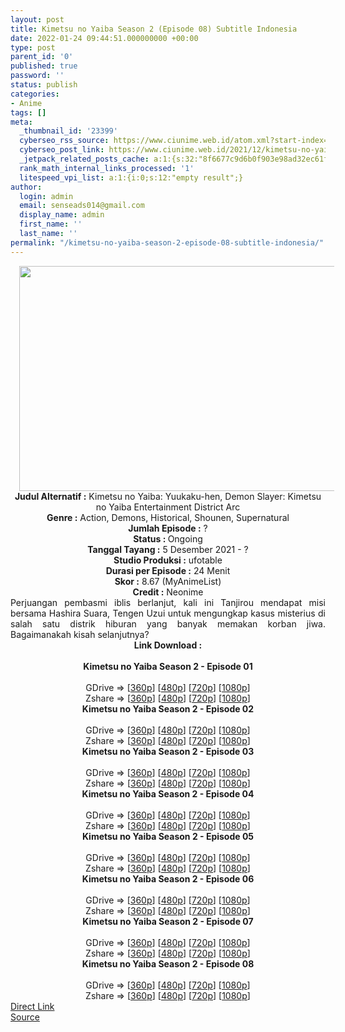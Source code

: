 ```yaml
---
layout: post
title: Kimetsu no Yaiba Season 2 (Episode 08) Subtitle Indonesia
date: 2022-01-24 09:44:51.000000000 +00:00
type: post
parent_id: '0'
published: true
password: ''
status: publish
categories:
- Anime
tags: []
meta:
  _thumbnail_id: '23399'
  cyberseo_rss_source: https://www.ciunime.web.id/atom.xml?start-index=1
  cyberseo_post_link: https://www.ciunime.web.id/2021/12/kimetsu-no-yaiba-season-2-subtitle.html
  _jetpack_related_posts_cache: a:1:{s:32:"8f6677c9d6b0f903e98ad32ec61f8deb";a:2:{s:7:"expires";i:1653300503;s:7:"payload";a:3:{i:0;a:1:{s:2:"id";i:24307;}i:1;a:1:{s:2:"id";i:23498;}i:2;a:1:{s:2:"id";i:24456;}}}}
  rank_math_internal_links_processed: '1'
  litespeed_vpi_list: a:1:{i:0;s:12:"empty result";}
author:
  login: admin
  email: senseads014@gmail.com
  display_name: admin
  first_name: ''
  last_name: ''
permalink: "/kimetsu-no-yaiba-season-2-episode-08-subtitle-indonesia/"
---
```

<div class="separator" style="clear: both; text-align: center;"><a href="https://blogger.googleusercontent.com/img/a/AVvXsEiQP8lB4s1mcgrPwkn5tc3YrnPATzhbd0T8Y-VrtmCsuZxtZmuYhSObZsOiZBxxORp-8K_HNdcJUNMZ8Fic0epG8d-l8xtbqjngsG_5UKcXP0PL7UttHQHgym3dGmSZF0hTP7Wju0LZfF-IAeAgspuw2ze0VAOQTCGIoGUWpDiCSMkqYKHA7s1vGNU7=s1280" style="margin-left: 1em; margin-right: 1em;"><img border="0" data-original-height="720" data-original-width="1280" height="360" src="{{ site.baseurl }}/assets/2022/01/AVvXsEiQP8lB4s1mcgrPwkn5tc3YrnPATzhbd0T8Y-VrtmCsuZxtZmuYhSObZsOiZBxxORp-8K_HNdcJUNMZ8Fic0epG8d-l8xtbqjngsG_5UKcXP0PL7UttHQHgym3dGmSZF0hTP7Wju0LZfF-IAeAgspuw2ze0VAOQTCGIoGUWpDiCSMkqYKHA7s1vGNU7=w640-h360" width="640" /></a></div>
<div class="separator" style="clear: both; text-align: center;"></div>
<div style="text-align: center;"><b>Judul</b><b><b> Alternatif</b> :</b> Kimetsu no Yaiba: Yuukaku-hen,&nbsp;Demon Slayer: Kimetsu no Yaiba Entertainment District Arc</div>
<div style="text-align: center;"><b><b>Genre :</b></b> Action, Demons, Historical, Shounen, Supernatural</div>
<div style="text-align: center;"><b>Jumlah Episode :</b> ?<br /><b>Status :&nbsp;</b>Ongoing<br /><b>Tanggal Tayang :</b> 5 Desember 2021 - ?<br /><b>Studio Produksi :</b>&nbsp;ufotable<br /><b>Durasi per Episode :</b> 24 Menit</div>
<div style="text-align: center;"><b>Skor :</b> 8.67 (MyAnimeList)</div>
<div style="text-align: center;"><b>Credit :</b>&nbsp;Neonime</div>
<div style="text-align: center;"></div>
<div style="text-align: justify;">Perjuangan pembasmi iblis berlanjut, kali ini Tanjirou mendapat misi bersama Hashira Suara, Tengen Uzui untuk mengungkap kasus misterius di salah satu distrik hiburan yang banyak memakan korban jiwa. Bagaimanakah kisah selanjutnya?</div>
<div style="text-align: justify;"></div>
<div style="text-align: justify;"></div>
<div style="text-align: center;">
<div style="text-align: center;">
<div style="text-align: left;">
<div style="text-align: center;"><b>Link Download :</b></div>
<div style="text-align: center;"><b><br /></b></div>
<div style="text-align: center;"><span style="text-align: left;"><b>Kimetsu no Yaiba Season 2&nbsp;</b></span><b>- Episode 01</b></div>
<div style="text-align: center;"><b><br /></b></div>
<div style="text-align: center;">GDrive =&gt; [<a href="http://www.solidfiles.com/v/De8WKM2gjNB7R" target="_blank" rel="noopener">360p</a>] [<a href="https://acefile.co/f/61762068/neonime_kny-s2-1-480p-zip" target="_blank" rel="noopener">480p</a>] [<a href="https://acefile.co/f/61764269/neonime_kny-s2-1-720p-zip" target="_blank" rel="noopener">720p</a>] [<a href="https://acefile.co/f/61763414/neonime_kny-s2-1-1080p-zip" target="_blank" rel="noopener">1080p</a>]</div>
<div style="text-align: center;">Zshare =&gt; [<a href="https://www32.zippyshare.com/v/f55ZIw3V/file.html" target="_blank" rel="noopener">360p</a>] [<a href="https://www85.zippyshare.com/v/LMRyQOaA/file.html" target="_blank" rel="noopener">480p</a>] [<a href="https://www97.zippyshare.com/v/7ni4V6ZG/file.html" target="_blank" rel="noopener">720p</a>] [<a href="https://www96.zippyshare.com/v/CSkehv77/file.html" target="_blank" rel="noopener">1080p</a>]</div>
<div style="text-align: center;"></div>
<div style="text-align: center;">
<div><span style="text-align: left;"><b>Kimetsu no Yaiba Season 2&nbsp;</b></span><b>- Episode 02</b></div>
<div><b><br /></b></div>
<div>GDrive =&gt; [<a href="https://acefile.co/f/62339305/kny-s2-2-360p-samehadaku-care-mp4" target="_blank" rel="noopener">360p</a>] [<a href="https://acefile.co/f/62340251/neonime_kny-s2-2-480p-zip" target="_blank" rel="noopener">480p</a>] [<a href="https://acefile.co/f/62340518/neonime_kny-s2-2-720p-zip" target="_blank" rel="noopener">720p</a>] [<a href="https://acefile.co/f/62340849/neonime_kny-s2-2-1080p-zip" target="_blank" rel="noopener">1080p</a>]</div>
<div>Zshare =&gt; [<a href="https://www94.zippyshare.com/v/qXurhTH4/file.html" target="_blank" rel="noopener">360p</a>] [<a href="https://www36.zippyshare.com/v/Y1wZytCf/file.html" target="_blank" rel="noopener">480p</a>] [<a href="https://www82.zippyshare.com/v/Kda8LmsI/file.html" target="_blank" rel="noopener">720p</a>] [<a href="https://www70.zippyshare.com/v/nocqnCZQ/file.html" target="_blank" rel="noopener">1080p</a>]</div>
<div></div>
<div>
<div><span style="text-align: left;"><b>Kimetsu no Yaiba Season 2&nbsp;</b></span><b>- Episode 03</b></div>
<div><b><br /></b></div>
<div>GDrive =&gt; [<a href="http://www.solidfiles.com/v/xVYqdmeQ5VQxG" target="_blank" rel="noopener">360p</a>] [<a href="https://acefile.co/f/62939462/neonime_knys2_03-480p-zip" target="_blank" rel="noopener">480p</a>] [<a href="https://acefile.co/f/62939936/neonime_knys2_03-720p-zip" target="_blank" rel="noopener">720p</a>] [<a href="https://acefile.co/f/62941674/neonime_knys2_03-1080p-zip" target="_blank" rel="noopener">1080p</a>]</div>
<div>Zshare =&gt; [<a href="https://www26.zippyshare.com/v/RvgXtglk/file.html" target="_blank" rel="noopener">360p</a>] [<a href="https://www76.zippyshare.com/v/f3PpIbkU/file.html" target="_blank" rel="noopener">480p</a>] [<a href="https://www63.zippyshare.com/v/VztZi9Ji/file.html" target="_blank" rel="noopener">720p</a>] [<a href="https://www98.zippyshare.com/v/cGy16Htu/file.html" target="_blank" rel="noopener">1080p</a>]</div>
</div>
<div></div>
<div>
<div><span style="text-align: left;"><b>Kimetsu no Yaiba Season 2&nbsp;</b></span><b>- Episode 04</b></div>
<div><b><br /></b></div>
<div>GDrive =&gt; [<a href="https://acefile.co/f/63615595/oploverz-fan-knys2-04-mp4-360p-mp4" target="_blank" rel="noopener">360p</a>] [<a href="https://acefile.co/f/63616987/neonime_knys2_04-480p-zip" target="_blank" rel="noopener">480p</a>] [<a href="https://acefile.co/f/63617235/neonime_knys2_04-720p-zip" target="_blank" rel="noopener">720p</a>] [<a href="https://acefile.co/f/63618134/neonime_knys2_04-1080p-zip" target="_blank" rel="noopener">1080p</a>]</div>
<div>Zshare =&gt; [<a href="https://www105.zippyshare.com/v/oICt1KSz/file.html" target="_blank" rel="noopener">360p</a>] [<a href="https://www80.zippyshare.com/v/PUpMZDfQ/file.html" target="_blank" rel="noopener">480p</a>] [<a href="https://www38.zippyshare.com/v/qB9sv7Ea/file.html" target="_blank" rel="noopener">720p</a>] [<a href="https://www116.zippyshare.com/v/Gt6PkIsV/file.html" target="_blank" rel="noopener">1080p</a>]</div>
</div>
<div></div>
<div>
<div><span style="text-align: left;"><b>Kimetsu no Yaiba Season 2&nbsp;</b></span><b>- Episode 05</b></div>
<div><b><br /></b></div>
<div>GDrive =&gt; [<a href="https://acefile.co/f/64252743/kny-s2-5-360p-samehadaku-care-mp4" target="_blank" rel="noopener">360p</a>] [<a href="https://acefile.co/f/64253426/neonime_kny-s2-5-480p-zip" target="_blank" rel="noopener">480p</a>] [<a href="https://acefile.co/f/64253674/neonime_kny-s2-5-720p-zip" target="_blank" rel="noopener">720p</a>] [<a href="https://acefile.co/f/64348367/neonime_kny-s2-5-1080p-zip" target="_blank" rel="noopener">1080p</a>]</div>
<div>Zshare =&gt; [<a href="https://www66.zippyshare.com/v/RBqxcutT/file.html" target="_blank" rel="noopener">360p</a>] [<a href="https://www37.zippyshare.com/v/0CKQLNLg/file.html" target="_blank" rel="noopener">480p</a>] [<a href="https://www22.zippyshare.com/v/ukTisx8d/file.html" target="_blank" rel="noopener">720p</a>] [<a href="https://www112.zippyshare.com/v/OiIIkHwY/file.html" target="_blank" rel="noopener">1080p</a>]</div>
</div>
<div></div>
<div>
<div><span style="text-align: left;"><b>Kimetsu no Yaiba Season 2&nbsp;</b></span><b>- Episode 06</b></div>
<div><b><br /></b></div>
<div>GDrive =&gt; [<a href="https://acefile.co/f/64851113/oploverz-fan-knys2-06-mp4-360p-mp4" target="_blank" rel="noopener">360p</a>] [<a href="https://acefile.co/f/64851662/neonime_knys2_06-480p-zip" target="_blank" rel="noopener">480p</a>] [<a href="https://acefile.co/f/64852011/neonime_knys2_06-720p-zip" target="_blank" rel="noopener">720p</a>] [<a href="https://acefile.co/f/64851409/kny-s2-6-fullhd-samehadaku-care-mp4" target="_blank" rel="noopener">1080p</a>]</div>
<div>Zshare =&gt; [<a href="https://www91.zippyshare.com/v/oHtnNLYI/file.html" target="_blank" rel="noopener">360p</a>] [<a href="https://www52.zippyshare.com/v/r1wtHUce/file.html" target="_blank" rel="noopener">480p</a>] [<a href="https://www84.zippyshare.com/v/Z6GKXEbO/file.html" target="_blank" rel="noopener">720p</a>] [<a href="https://www89.zippyshare.com/v/e7Q654an/file.html" target="_blank" rel="noopener">1080p</a>]</div>
</div>
<div></div>
<div>
<div><span style="text-align: left;"><b>Kimetsu no Yaiba Season 2&nbsp;</b></span><b>- Episode 07</b></div>
<div><b><br /></b></div>
<div>GDrive =&gt; [<a href="https://www.mp4upload.com/csyi2qke0l1p" target="_blank" rel="noopener">360p</a>] [<a href="https://acefile.co/f/65479734/neonime_knys2_07-480p-zip" target="_blank" rel="noopener">480p</a>] [<a href="https://acefile.co/f/65480787/neonime_knys2_07-720p-zip" target="_blank" rel="noopener">720p</a>] [<a href="https://acefile.co/f/65483826/neonime_neonime_knys2_07-720p-1080p-zip" target="_blank" rel="noopener">1080p</a>]</div>
<div>Zshare =&gt; [<a href="https://www4.zippyshare.com/v/ezJxcU9L/file.html" target="_blank" rel="noopener">360p</a>] [<a href="https://www72.zippyshare.com/v/BbDaq1L8/file.html" target="_blank" rel="noopener">480p</a>] [<a href="https://www94.zippyshare.com/v/Lxlzos0A/file.html" target="_blank" rel="noopener">720p</a>] [<a href="https://www57.zippyshare.com/v/woU1Ijru/file.html" target="_blank" rel="noopener">1080p</a>]</div>
</div>
<div></div>
<div>
<div><span style="text-align: left;"><b>Kimetsu no Yaiba Season 2&nbsp;</b></span><b>- Episode 08</b></div>
<div><b><br /></b></div>
<div>GDrive =&gt; [<a href="https://www.mp4upload.com/h0a3ct55uchb" target="_blank" rel="noopener">360p</a>] [<a href="https://acefile.co/f/66096325/neonime_knys2-08-480p-zip" target="_blank" rel="noopener">480p</a>] [<a href="https://acefile.co/f/66096918/neonime_knys2-08-720p-zip" target="_blank" rel="noopener">720p</a>] [<a href="https://acefile.co/f/66099111/neonime_knys2-08-1080p-zip" target="_blank" rel="noopener">1080p</a>]</div>
<div>Zshare =&gt; [<a href="https://www90.zippyshare.com/v/BDWe4xsV/file.html" target="_blank" rel="noopener">360p</a>] [<a href="https://www114.zippyshare.com/v/9RvYkgh9/file.html" target="_blank" rel="noopener">480p</a>] [<a href="https://www31.zippyshare.com/v/ym4CLA16/file.html" target="_blank" rel="noopener">720p</a>] [<a href="https://www99.zippyshare.com/v/7uaiOHEI/file.html" target="_blank" rel="noopener">1080p</a>]</div>
</div>
</div>
</div>
</div>
</div>
<link rel="stylesheet" href="https://cdnjs.cloudflare.com/ajax/libs/font-awesome/4.7.0/css/font-awesome.min.css" />
<div class="divbtn"> <a href="https://handymansurrender.com/fihup8buzv?key=94550f7ce39444073321dde3b8782f97" class="btn"><i class="fa fa-download"></i> Direct Link</a> <br /><a href="https://www.ciunime.web.id/2021/12/kimetsu-no-yaiba-season-2-subtitle.html">Source</a> </div>
